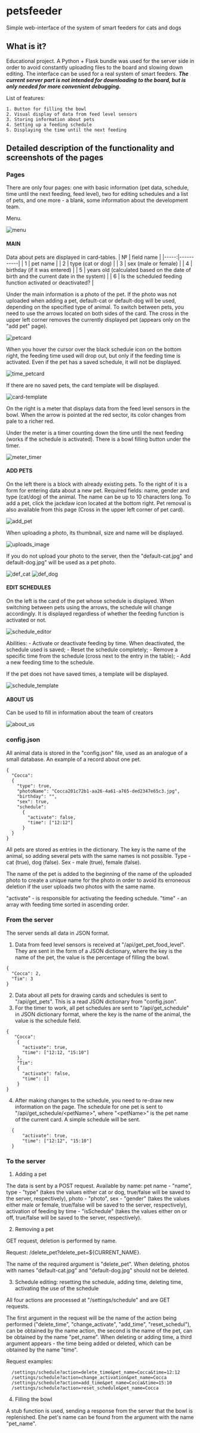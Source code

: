 # petsfeeder
Simple web-interface of the system of smart feeders for cats and dogs
## What is it?
Educational project. A Python + Flask bundle was used for the server side in order to avoid constantly uploading files to the board and slowing down editing. The interface can be used for a real system of smart feeders. ***The current server part is not intended for downloading to the board, but is only needed for more convenient debugging.***

List of features:

    1. Button for filling the bowl
    2. Visual display of data from feed level sensors
    3. Storing information about pets
    4. Setting up a feeding schedule
    5. Displaying the time until the next feeding
    
## Detailed description of the functionality and screenshots of the pages
### Pages
There are only four pages: one with basic information (pet data, schedule, time until the next feeding, feed level), two for editing schedules and a list of pets, and one more - a blank, some information about the development team.

Menu.

![menu](https://user-images.githubusercontent.com/115879518/208164146-deca5dc6-0390-48a7-8367-c750b6b4867e.png)

#### MAIN

Data about pets are displayed in card-tables.
| № | field name     |
|-----:|-----------|
| 1 | pet name |
| 2 | type (cat or dog) |
| 3 | sex (male or female) |
| 4 | birthday (if it was entered) |
| 5 | years old (calculated based on the date of birth and the current date in the system) | 
| 6 | Is the scheduled feeding function activated or deactivated? |

Under the main information is a photo of the pet. If the photo was not uploaded when adding a pet, default-cat or default-dog will be used, depending on the specified type of animal. To switch between pets, you need to use the arrows located on both sides of the card. The cross in the upper left corner removes the currently displayed pet (appears only on the "add pet" page).

![petcard](https://user-images.githubusercontent.com/115879518/208161563-c92b5e26-3caa-49c2-b81f-c3f8a0cc9563.png)

When you hover the cursor over the black schedule icon on the bottom right, the feeding time used will drop out, but only if the feeding time is activated. Even if the pet has a saved schedule, it will not be displayed.

![time_petcard](https://user-images.githubusercontent.com/115879518/208164313-5cf7942d-b29f-434a-92e5-33b39354e907.png)

If there are no saved pets, the card template will be displayed.

![card-template](https://user-images.githubusercontent.com/115879518/208213886-6e09946c-f667-4376-83af-a2b8ca5eca52.png)

On the right is a meter that displays data from the feed level sensors in the bowl. When the arrow is pointed at the red sector, its color changes from pale to a richer red.

Under the meter is a timer counting down the time until the next feeding (works if the schedule is activated).
There is a bowl filling button under the timer.

![meter_timer](https://user-images.githubusercontent.com/115879518/208162012-c6af291b-892c-43c8-afb6-64dc19dd4f4a.png)

#### ADD PETS

On the left there is a block with already existing pets. To the right of it is a form for entering data about a new pet. Required fields: name, gender and type (cat/dog) of the animal. The name can be up to 10 characters long.
To add a pet, click the jackdaw icon located at the bottom right.
Pet removal is also available from this page (Cross in the upper left corner of pet card).

![add_pet](https://user-images.githubusercontent.com/115879518/208162183-0e7e70fb-0369-49ec-b2c1-3b85bcabae3b.png)

When uploading a photo, its thumbnail, size and name will be displayed.

![uploads_image](https://user-images.githubusercontent.com/115879518/208162381-090d6608-9ccd-4e54-ae82-a77df5c234fe.png)

If you do not upload your photo to the server, then the "default-cat.jpg" and default-dog.jpg" will be used as a pet photo.

![def_cat](https://user-images.githubusercontent.com/115879518/208162599-49b3b04b-9ead-477e-883a-8f4664d05d55.png)
![def_dog](https://user-images.githubusercontent.com/115879518/208163160-6d12e06d-172f-447b-aad2-04fa30a0d5ac.png)

#### EDIT SCHEDULES

On the left is the card of the pet whose schedule is displayed. When switching between pets using the arrows, the schedule will change accordingly. It is displayed regardless of whether the feeding function is activated or not.

![schedule_editor](https://user-images.githubusercontent.com/115879518/208163360-2104b4ae-956f-44e8-b646-f4ceedf06d3c.png)

Abilities:
    - Activate or deactivate feeding by time. When deactivated, the schedule used is saved;
    - Reset the schedule completely;
    - Remove a specific time from the schedule (cross next to the entry in the table);
    - Add a new feeding time to the schedule.

If the pet does not have saved times, a template will be displayed.

![schedule_template](https://user-images.githubusercontent.com/115879518/208209249-c9947ca0-bddb-47b0-97bd-a0b986e6f6ce.png)

#### ABOUT US

Can be used to fill in information about the team of creators

![about_us](https://user-images.githubusercontent.com/115879518/208163697-eec44ffb-17f3-4627-a366-94d92660c84e.png)

### config.json

All animal data is stored in the "config.json" file, used as an analogue of a small database.
An example of a record about one pet.

```
{ 
  "Cocca": 
  {
    "type": true,
    "photoName": "Cocca201c72b1-aa26-4a61-a765-ded2347e65c3.jpg",
    "birthday": "",
    "sex": true,
    "schedule": 
      {
        "activate": false,
        "time": ["12:12"]
      }
  }
}
```

All pets are stored as entries in the dictionary. The key is the name of the animal, so adding several pets with the same names is not possible.
Type - cat (true), dog (false). Sex - male (true), female (false).

The name of the pet is added to the beginning of the name of the uploaded photo to create a unique name for the photo in order to avoid its erroneous deletion if the user uploads two photos with the same name.

"activate" - is responsible for activating the feeding schedule. "time" - an array with feeding time sorted in ascending order.

### From the server

The server sends all data in JSON format.

1. Data from feed level sensors is received at "/api/get_pet_food_level". They are sent in the form of a JSON dictionary, where the key is the name of the pet, the value is the percentage of filling the bowl.

```
{
  "Cocca": 2,
  "Tim": 3
}
```
2. Data about all pets for drawing cards and schedules is sent to "/api/get_pets". This is a read JSON dictionary from "config.json".
3. For the timer to work, all pet schedules are sent to "/api/get_schedule" in JSON dictionary format, where the key is the name of the animal, the value is the schedule field.

```
{
   "Cocca": 
    { 
      "activate": true,
      "time": ["12:12, "15:10"]
    },
    "Tim": 
    {
      "activate": false,
      "time": []
    }
}
```
  4. After making changes to the schedule, you need to re-draw new information on the page. The schedule for one pet is sent to "/api/get_schedule/\<petName\>", where "\<petName\>" is the pet name of the current card. A simple schedule will be sent.
 
```
  { 
      "activate": true,
      "time": ["12:12", "15:10"]
  }
```

### To the server
  
1. Adding a pet
  
The data is sent by a POST request. Available by name: pet name - "name", type - "type" (takes the values either cat or dog, true/false will be saved to the server, respectively), photo - "photo", sex - "gender" (takes the values either male or female, true/false will be saved to the server, respectively), activation of feeding by time - "isSchedule" (takes the values either on or off, true/false will be saved to the server, respectively).
  
2. Removing a pet
  
GET request, deletion is performed by name.
 
Request: /delete_pet?delete_pet=${CURRENT_NAME}.
 
The name of the required argument is "delete_pet". When deleting, photos with names "default-cat.jpg" and "default-dog.jpg" should not be deleted.

3. Schedule editing: resetting the schedule, adding time, deleting time, activating the use of the schedule
  
All four actions are processed at "/settings/schedule" and are GET requests.

The first argument in the request will be the name of the action being performed ("delete_time", "change_activate", "add_time", "reset_schedul"), can be obtained by the name action, the second is the name of the pet, can be obtained by the name "pet_name". When deleting or adding time, a third argument appears - the time being added or deleted, which can be obtained by the name "time".
  
Request examples:
  
```
  /settings/schedule?action=delete_time&pet_name=Cocca&time=12:12
  /settings/schedule?action=change_activation&pet_name=Cocca
  /settings/schedule?action=add_time&pet_name=Cocca&time=15:10
  /settings/schedule?action=reset_schedule&pet_name=Cocca
```
4. Filling the bowl

A stub function is used, sending a response from the server that the bowl is replenished. Еhe pet's name can be found from the argument with the name "pet_name".
